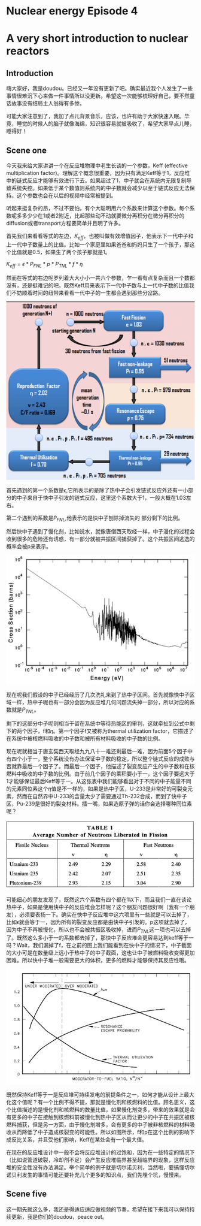 <!--
Editor Vincent Du
Creation Date: 26.08.2020
Last Update: 26.08.2020
-->


<!--
Markdown 常用语法
# Title
## subtitle 1
### subtitle 2
#### subtitle 3
etc.
--- *** ___分割线
*+- 无序列表
1. 2. 3.有序列表
> 引用的文字
空行 换行
*文字* 斜体
**文字** 粗体
\符号 符号 Latex
$$ 公式 $$
！[标题] (href) 图片
[标题] (href "title") 超链接,目录,文件

表格：
左对齐|居中|右对齐
2|3|5
:--|:--:|--:
2|3|5
10|100|1000

```编程语言（可选）
代码
```
`` 行内代码

~~删除线~~

Tasklist
- [ ] Eat
- [x] Code
  - [x] HTML


@import "xxx.md" 插入文档
-->

# Nuclear energy Episode 4
# A very short introduction to nuclear reactors

## Introduction

嗨大家好，我是doudou。已经又一年没有更新了吧。确实最近我个人发生了一些事情很难沉下心来做一件事情所以没更新。希望这一次能够梳理好自己，要不然童话故事没有结局主人翁得有多惨。

可能大家注意到了，我加了点儿背景音乐，应该，也许有助于大家快速入眠。毕竟，睡觉的时候人的脑子就像海绵，知识很容易就被吸收了，希望大家早点儿睡，睡得好！


## Scene one

今天我来给大家讲讲一个在反应堆物理中老生长谈的一个参数，Keff (effective multiplication factor)。理解这个概念很重要，因为只有满足Keff等于1，反应堆中的链式反应才能够有效进行下去。如果超过了1，中子就会在系统内无限复制导致系统失控。如果低于某个数值则系统内的中子数就会减少以至于链式反应无法保持。这个参数也会在以后的视频中经常被提到。

听起来挺复杂的昂，不过不要怕，有个大聪明用六个系数来计算这个参数。每个系数呢多多少少在1或者2附近，比起那些动不动就要微分再积分在微分再积分的diffusion或者transport方程要简单并且明了许多。

首先我们来看看等式的左边，$K_{eff}$，也被叫做有效增值因子，他表示下一代中子和上一代中子数量上的比值。比如一个家庭里如果爸爸和妈妈只生了一个孩子，那这个比值就是0.5，如果生了两个孩子那就是1。

$K_{eff} = \epsilon*P_{FNL}*p*P_{TNL}*f*\eta$

然而在等式的右边呢罗列着大大小小一共六个参数，乍一看有点复杂而且一个数都没有，还是挺难记的吧，既然Keff用来表示下一代中子数与上一代中子数的比值我们不妨顺着时间的纽带来看看一代中子的一生都会遇到那些分岔路。


![reproduction](../source/pics/six-factor-formula.png)

首先遇到的第一个系数是$\epsilon$,它所表示的是除了热中子会引发链式反应外还有一小部分的中子来自于快中子引发的链式反应，这里这个系数大于1，一般大概在1.03左右。

第二个遇到的系数是$P_{FNL}$,他表示的是快中子刨除掉流失的  部分剩下的比例。

然后快中子遇到了慢化剂，比如说水，就像唐僧西天取经一样，中子漫化的过程会收到很多的危险还有诱惑，有一部分就被共振区间捕获掉了。这个共振区间逃逸的概率会被p来表示。

![reproduction](../source/pics/resonance.png)

现在呢我们假设的中子已经经历了几次洗礼来到了热中子区间。首先就像快中子区域一样，热中子呢也有一部分会因为反应堆几何问题流失掉一部分，所以对应的系数就是$P_{TNL}$。

剩下的这部分中子呢则相当于留在系统中等待热能区的审判，这就牵扯到公式中剩下的两个因子，f和$\eta$。第一个因子f又被称为thermal utilization factor，它描述了在系统中被核燃料吸收的中子数和被所有材料吸收的中子数的比例。

现在呢就相当于唐玄奘西天取经九九八十一难还剩最后一难，因为前面5个因子中有四个小于一，整个系统没有办法保证中子数的稳定，所以整个链式反应的成败与否就靠最后一个因子了。而最后一个因子，他描述了裂变反应产生的中子数和在核燃料中吸收的中子数的比例。由于前几个因子的乘积要小于一，这个因子要远大于1才能够保证最后Keff等于一。从这张表中我们能够看出对于不同的中子能量不同的元素同位素这个$\eta$值是不一样的，如果是热中子区，U-233是非常好的可裂变元素，然而在自然界中U-233的含量太少了需要通过Th-232合成，而到了快中子区，Pu-239是很好的裂变材料。插一嘴，如果造原子弹的话你会选择哪种同位素呢？

![reproduction](../source/pics/reproduction.png)

可能细心的朋友发现了，既然这六个系数有四个都在1以下，而且我们一直在谈论热中子，如果是使用快中子的反应堆会怎样呢？这个朋友问题很好啊（我有一个朋友），必须要表扬一下。确实在快中子反应堆中这六项里有一些就是可以去掉了，比如$\epsilon$就会等于一，因为所有的裂变反应都是由快中子引发的。p这项就去掉了，因为中子不再被慢化，所以也不会被共振区吸收掉，进而$P_{TNL}$这一项也可以去掉了。既然这么多小于一的系数都去掉了，那快中子反应堆会更容易达到keff等于一吗？Wait，我们漏掉了f，在之前的图上我们能看到在快中子的情况下，中子截面的大小可是在数量级上远小于热中子的中子截面，这也让中子被燃料吸收变得更加困难。所以快中子堆一般需要更大的体积，更多的燃料才能够保持其反应性哦。

![reproduction](../source/pics/mod_fuel.png)

既然保持Keff等于一是反应堆可持续发电的前提条件之一，如何才能从设计上最大化这个值呢？有一个比例不得不提，那就是慢化剂和核燃料的比值。顾名思义，这个比值描述的是慢化剂和核燃料的数量比值，如果慢化剂变多，带来的效果就是会有更多的中子在接触到核燃料前被慢化到热中子区从而让更少的中子在共振区被核燃料捕获，但是另一方面，由于慢化剂增多，会有更多的中子被非核燃料的材料吸收从而降低了中子造成核裂变的可能性。所以如图所示，f和p在这个比例的影响下成反比关系，并且受他们影响，Keff在某处会有一个最大值。

在现在的反应堆设计中一般不会将反应堆设计的过饱和，因为在一些特定的情况下（比如说管道破裂，冷却剂不足）会产生反应堆临界甚至超临界的现象，这样反应堆的安全性没有办法满足。举个简单的例子就是切尔诺贝利，当然啦，要搞懂切尔诺贝利发生的事情可能还要补充几个更多的知识点，我们先埋个坑，慢慢来。
## Scene five

这一期先就这么多，我还是得适应适应做视频的节奏，希望在接下来我可以保持持续更新，我是你们的doudou，peace out。